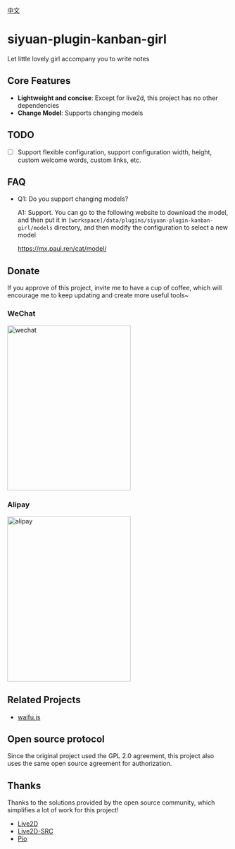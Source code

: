 [中文](README_zh_CN.md)

# siyuan-plugin-kanban-girl

Let little lovely girl accompany you to write notes

## Core Features

- **Lightweight and concise**: Except for live2d, this project has no other dependencies
- **Change Model**: Supports changing models

## TODO

- [ ] Support flexible configuration, support configuration width, height, custom welcome words, custom links, etc.

## FAQ

* Q1: Do you support changing models?

  A1: Support. You can go to the following website to download the model, and then put it in `[workspace]/data/plugins/siyuan-plugin-kanban-girl/models` directory, and then modify the configuration to select a new model

  https://mx.paul.ren/cat/model/

## Donate

If you approve of this project, invite me to have a cup of coffee, which will encourage me to keep updating and create more useful tools~

### WeChat

<div>
<img src="https://static-rs-terwer.oss-cn-beijing.aliyuncs.com/donate/wechat.jpg" alt="wechat" style="width:280px;height:375px;" />
</div>

### Alipay

<div>
<img src="https://static-rs-terwer.oss-cn-beijing.aliyuncs.com/donate/alipay.jpg" alt="alipay" style="width:280px;height:375px;" />
</div>

## Related Projects

- [waifu.js](https://github.com/Waifu-pics/waifu.js)

## Open source protocol

Since the original project used the GPL 2.0 agreement, this project also uses the same open source agreement for authorization.

## Thanks

Thanks to the solutions provided by the open source community, which simplifies a lot of work for this project!

- [Live2D](https://www.live2d.com)
- [Live2D-SRC](https://github.com/journey-ad/live2d_src)
- [Pio](https://github.com/Dreamer-Paul/Pio)